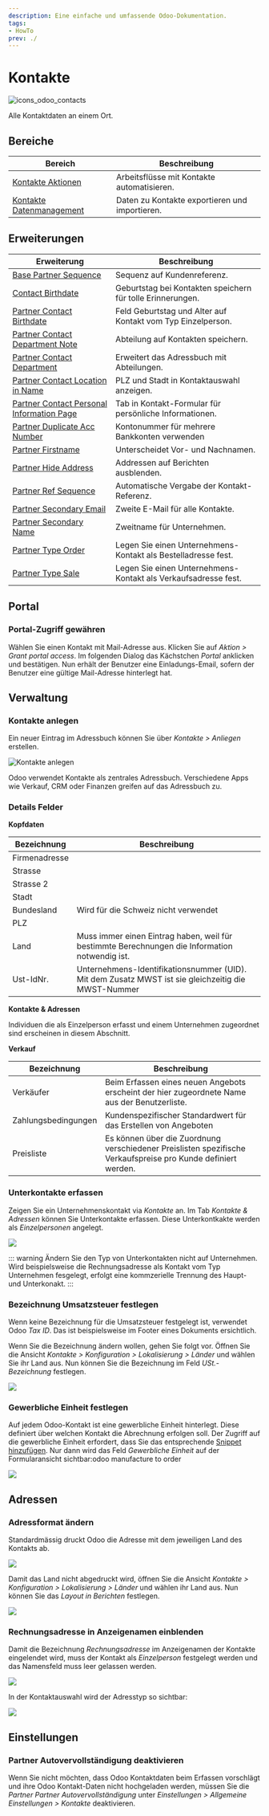 ```yaml
---
description: Eine einfache und umfassende Odoo-Dokumentation.
tags:
- HowTo
prev: ./
---
```

# Kontakte
![icons_odoo_contacts](assets/icons_odoo_contacts.png)

Alle Kontaktdaten an einem Ort.

## Bereiche

| Bereich                                                   | Beschreibung                                   |
| --------------------------------------------------------- | ---------------------------------------------- |
| [Kontakte Aktionen](Kontakte%20Aktionen.md)               | Arbeitsflüsse mit Kontakte automatisieren.     |
| [Kontakte Datenmanagement](Kontakte%20Datenmanagement.md) | Daten zu Kontakte exportieren und importieren. |

## Erweiterungen

| Erweiterung                                                                                       | Beschreibung                                                   |
| ------------------------------------------------------------------------------------------------- | -------------------------------------------------------------- |
| [Base Partner Sequence](Base%20Partner%20Sequence.md)                                             | Sequenz auf Kundenreferenz.                                    |
| [Contact Birthdate](Contact%20Birthdate.md)                                                       | Geburtstag bei Kontakten speichern für tolle Erinnerungen.     |
| [Partner Contact Birthdate](Partner%20Contact%20Birthdate.md)                                     | Feld Geburtstag und Alter auf Kontakt vom Typ Einzelperson.    |
| [Partner Contact Department Note](Partner%20Contact%20Department%20Note.md)                       | Abteilung auf Kontakten speichern.                             |
| [Partner Contact Department](OCA%20Partner%20Contact%20Department.md)                             | Erweitert das Adressbuch mit Abteilungen.                      |
| [Partner Contact Location in Name](Partner%20Contact%20Location%20in%20Name.md)                   | PLZ und Stadt in Kontaktauswahl anzeigen.                      |
| [Partner Contact Personal Information Page](Partner%20Contact%20Personal%20Information%20Page.md) | Tab in Kontakt-Formular für persönliche Informationen.         |
| [Partner Duplicate Acc Number](Partner%20Duplicate%20Acc%20Number)                                | Kontonummer für mehrere Bankkonten verwenden                   |
| [Partner Firstname](Partner%20Firstname.md)                                                       | Unterscheidet Vor- und Nachnamen.                              |
| [Partner Hide Address](Partner%20Hide%20Address.md)                                               | Addressen auf Berichten ausblenden.                            |
| [Partner Ref Sequence](Partner%20Ref%20Sequence.md)                                               | Automatische Vergabe der Kontakt-Referenz.                     |
| [Partner Secondary Email](Partner%20Secondary%20Email.md)                                         | Zweite E-Mail für alle Kontakte.                               |
| [Partner Secondary Name](Partner%20Secondary%20Name.md)                                           | Zweitname für Unternehmen.                                     |
| [Partner Type Order](Partner%20Type%20Order.md)                                                   | Legen Sie einen Unternehmens-Kontakt als Bestelladresse fest.  |
| [Partner Type Sale](Partner%20Type%20Sale.md)                                                     | Legen Sie einen Unternehmens-Kontakt als Verkaufsadresse fest. |

## Portal

### Portal-Zugriff gewähren

Wählen Sie einen Kontakt mit Mail-Adresse aus. Klicken Sie auf *Aktion > Grant portal access*. Im folgenden Dialog das Kächstchen *Portal* anklicken und bestätigen. Nun erhält der Benutzer eine Einladungs-Email, sofern der Benutzer eine gültige Mail-Adresse hinterlegt hat.

## Verwaltung

### Kontakte anlegen

Ein neuer Eintrag im Adressbuch können Sie über *Kontakte > Anliegen* erstellen.

![Kontakte anlegen](assets/Kontakte%20anlegen.png)

Odoo verwendet Kontakte als zentrales Adressbuch. Verschiedene Apps wie Verkauf, CRM oder Finanzen greifen auf das Adressbuch zu.

### Details Felder

**Kopfdaten**

| Bezeichnung    | Beschreibung                                                                                       |
| ------------- | -------------------------------------------------------------------------------------------------- |
| Firmenadresse |                                                                                                    |
| Strasse       |                                                                                                    |
| Strasse 2     |                                                                                                    |
| Stadt         |                                                                                                    |
| Bundesland    | Wird für die Schweiz nicht verwendet                                                               |
| PLZ           |                                                                                                    |
| Land          | Muss immer einen Eintrag haben, weil für bestimmte Berechnungen die Information notwendig ist.     |
| Ust-IdNr.     | Unternehmens-Identifikationsnummer (UID). Mit dem Zusatz MWST ist sie gleichzeitig die MWST-Nummer |

**Kontakte & Adressen**

Individuen die als Einzelperson erfasst und einem Unternehmen zugeordnet sind erscheinen in diesem Abschnitt.

**Verkauf**

| Bezeichnung         | Beschreibung                                                                                                  |
| ------------------- | ------------------------------------------------------------------------------------------------------------- |
| Verkäufer           | Beim Erfassen eines neuen Angebots erscheint der hier zugeordnete Name aus der Benutzerliste.                 |
| Zahlungsbedingungen | Kundenspezifischer Standardwert für das Erstellen von Angeboten                                               |
| Preisliste          | Es können über die Zuordnung verschiedener Preislisten spezifische Verkaufspreise pro Kunde definiert werden. |

### Unterkontakte erfassen

Zeigen Sie ein Unternehmenskontakt via *Kontakte* an. Im Tab *Kontakte & Adressen* können Sie Unterkontakte erfassen. Diese Unterkontkakte werden als *Einzelpersonen* angelegt.

![](assets/Unterkontakte.png)

::: warning
Ändern Sie den Typ von Unterkontakten nicht auf Unternehmen. Wird beispielsweise die Rechnungsadresse als Kontakt vom Typ Unternehmen fesgelegt, erfolgt eine kommzerielle Trennung des Haupt- und Unterkonakt.
:::

### Bezeichnung Umsatzsteuer festlegen

Wenn keine Bezeichnung für die Umsatzsteuer festgelegt ist, verwendet Odoo *Tax ID*. Das ist beispielsweise im Footer eines Dokuments ersichtlich.

Wenn Sie die Bezeichnung ändern wollen, gehen Sie folgt vor. Öffnen Sie die Ansicht *Kontakte > Konfiguration > Lokalisierung > Länder* und wählen Sie ihr Land aus. Nun können Sie die Bezeichnung im Feld *USt.-Bezeichnung* festlegen.

![](assets/Kontakte%20Bezeichnung%20Umsatzsteuer.png)

### Gewerbliche Einheit festlegen

Auf jedem Odoo-Kontakt ist eine gewerbliche Einheit hinterlegt. Diese definiert über welchen Kontakt die Abrechnung erfolgen soll. Der Zugriff auf die gewerbliche Einheit erfordert, dass Sie das entsprechende [Snippet hinzufügen](Entwicklung%20Snippets.md#Snippet%20hinzufügen). Nur dann wird das Feld *Gewerbliche Einheit* auf der Formularansicht sichtbar:odoo manufacture to order

![](assets/Kontakt%20Gewerbliche%20EInheit.png)

## Adressen

### Adressformat ändern

Standardmässig druckt Odoo die Adresse mit dem jeweiligen Land des Kontakts ab.

![](assets/Einstellungen%20Adressformat.png)

Damit das Land nicht abgedruckt wird, öffnen Sie die Ansicht *Kontakte > Konfiguration > Lokalisierung > Länder* und wählen ihr Land aus. Nun können Sie das *Layout in Berichten* festlegen.

![](assets/Kontakte%20Layout%20in%20Berichten.png)

### Rechnungsadresse in Anzeigenamen  einblenden

Damit die Bezeichnung *Rechnungsadresse* im Anzeigenamen der Kontakte eingelendet wird, muss der Kontakt als *Einzelperson* festgelegt werden und das Namensfeld muss leer gelassen werden.

![](assets/Kontak%20Rechnungsadresse.png)

In der Kontaktauswahl wird der Adresstyp so sichtbar:

![](assets/Kontakt%20Auswahl%20mit%20Adresstyp.png)

## Einstellungen

### Partner Autovervollständigung deaktivieren

Wenn Sie nicht möchten, dass Odoo Kontaktdaten beim Erfassen vorschlägt und ihre Odoo Kontakt-Daten nicht hochgeladen werden, müssen Sie die *Partner Partner Autovervollständigung* unter *Einstellungen > Allgemeine Einstellungen > Kontakte* deaktivieren.
